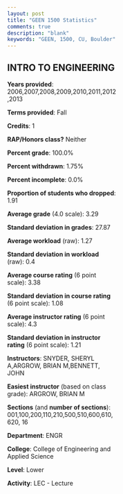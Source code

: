 ```yaml
---
layout: post
title: "GEEN 1500 Statistics"
comments: true
description: "blank"
keywords: "GEEN, 1500, CU, Boulder"
--- 
```

<head>
<script src="https://ajax.googleapis.com/ajax/libs/jquery/2.1.3/jquery.min.js"></script>
<script src="https://dl.dropboxusercontent.com/s/pc42nxpaw1ea4o9/highcharts.js?dl=0"></script>
<!-- <script src="../assets/js/highcharts.js"></script> -->
<style type="text/css">@font-face {
	font-family: "Bebas Neue";
	src: url(https://www.filehosting.org/file/details/544349/BebasNeue%20Regular.otf) format("opentype");
	}
	h1.Bebas { 
		font-family: "Bebas Neue", Verdana, Tahoma;
	}
</style>
</head>
<body>
	<div id="container" style="float: right; width: 45%; height: 88%; margin-left: 2.5%; margin-right: 2.5%;"></div>
	<script language="JavaScript">
		$(document).ready(function() {
		var chart = {type: 'column'};
		var title = {text: 'Grade Distribution'};
		var xAxis = {categories: ['A','B','C','D','F'],crosshair: true};
		var yAxis = {min: 0,title: {text: 'Percentage'}};
		var tooltip = {headerFormat: '<center><b><span style="font-size:20px">{point.key}</span></b></center>',
		               pointFormat: '<td style="padding:0"><b>{point.y:.1f}%</b></td>',
		               footerFormat: '</table>',shared: true,useHTML: true};
		var plotOptions = {column: {pointPadding: 0.0,borderWidth: 0}};  
		var credits = {enabled: false};var series= [{name: 'Percent',data: [58.57,24.77,8.55,3.4,4.71,]}];
		var json = {};
		json.chart = chart;
		json.title = title;
		json.tooltip = tooltip;
		json.xAxis = xAxis;
		json.yAxis = yAxis;  
		json.series = series;
		json.plotOptions = plotOptions;  
		json.credits = credits;
		$('#container').highcharts(json);
	});
	</script>
</body>
			   
## INTRO TO ENGINEERING

**Years provided**: 2006,2007,2008,2009,2010,2011,2012,2013

**Terms provided**: Fall

**Credits**: 1

**RAP/Honors class?** Neither

**Percent grade**: 100.0%

**Percent withdrawn**: 1.75%

**Percent incomplete**: 0.0%

**Proportion of students who dropped**: 1.91

**Average grade** (4.0 scale): 3.29

**Standard deviation in grades**: 27.87

**Average workload** (raw): 1.27

**Standard deviation in workload** (raw): 0.4

**Average course rating** (6 point scale): 3.38

**Standard deviation in course rating** (6 point scale): 1.08

**Average instructor rating** (6 point scale): 4.3

**Standard deviation in instructor rating** (6 point scale): 1.21

**Instructors**: SNYDER, SHERYL A,ARGROW, BRIAN M,BENNETT, JOHN

**Easiest instructor** (based on class grade): ARGROW, BRIAN M

**Sections** (and **number of sections**): 001,100,200,110,210,500,510,600,610,620, 16

**Department**: ENGR

**College**: College of Engineering and Applied Science

**Level**: Lower

**Activity**: LEC - Lecture